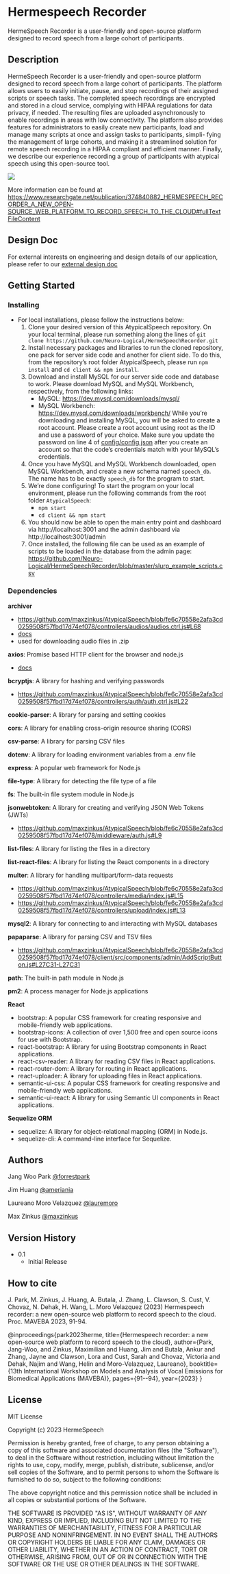 # Hermespeech Recorder

HermeSpeech Recorder is a user-friendly and
open-source platform designed to record speech from a
large cohort of participants.

## Description

HermeSpeech Recorder is a user-friendly and
open-source platform designed to record speech from a
large cohort of participants. The platform allows users
to easily initiate, pause, and stop recordings of their
assigned scripts or speech tasks. The completed speech
recordings are encrypted and stored in a cloud service,
complying with HIPAA regulations for data privacy, if
needed. The resulting files are uploaded asynchronously
to enable recordings in areas with low connectivity. The
platform also provides features for administrators to
easily create new participants, load and manage many scripts at once and assign tasks to participants, simpli-
fying the management of large cohorts, and making it a streamlined solution for remote speech recording in
a HIPAA compliant and efficient manner. Finally, we
describe our experience recording a group of participants
with atypical speech using this open-source tool.

![](https://github.com/Neuro-Logical/HermeSpeechRecorder/blob/master/usage.gif)

More information can be found at https://www.researchgate.net/publication/374840882_HERMESPEECH_RECORDER_A_NEW_OPEN-SOURCE_WEB_PLATFORM_TO_RECORD_SPEECH_TO_THE_CLOUD#fullTextFileContent

## Design Doc

For external interests on engineering and design details of our application, please refer to our [external design doc](https://docs.google.com/document/d/1T_22ahyYYdOlzsMLt4Q3A4Yw1VCEKZuCFdr2sNa5LF8/edit?usp=sharing)

## Getting Started



### Installing

* For local installations, please follow the instructions below:
  1. Clone your desired version of this AtypicalSpeech repository. On your local terminal, please run something along the lines of ```git clone https://github.com/Neuro-Logical/HermeSpeechRecorder.git```
  2. Install necessary packages and libraries to run the cloned repository, one pack for server side code and another for client side. To do this, from the repository’s root folder AtypicalSpeech, please run `npm install` and `cd client && npm install`.
  3. Download and install MySQL for our server side code and database to work. Please download MySQL and MySQL Workbench, respectively, from the following links:
     * MySQL: https://dev.mysql.com/downloads/mysql/
     * MySQL Workbench: https://dev.mysql.com/downloads/workbench/
     While you’re downloading and installing MySQL, you will be asked to create a root account. Please create a root account using root as the ID and use a password of your choice. Make sure you update the password on line 4 of [config/config.json](https://github.com/maxzinkus/AtypicalSpeech/blob/master/config/config.json) after you create an account so that the code’s credentials match with your MySQL’s credentials.
  4. Once you have MySQL and MySQL Workbench downloaded, open MySQL Workbench, and create a new schema named `speech_db`. The name has to be exactly `speech_db` for the program to start.
  5. We’re done configuring! To start the program on your local environment, please run the following commands from the root folder `AtypicalSpeech`:
     * `npm start`
     * `cd client && npm start`
  6. You should now be able to open the main entry point and dashboard via http://localhost:3001 and the admin dashboard via http://localhost:3001/admin
  7. Once installed, the following file can be used as an example of scripts to be loaded in the database from the admin page: https://github.com/Neuro-Logical/HermeSpeechRecorder/blob/master/slurp_example_scripts.csv


### Dependencies

**archiver**
* https://github.com/maxzinkus/AtypicalSpeech/blob/fe6c70558e2afa3cd0259508f57fbd17d74ef078/controllers/audios/audios.ctrl.js#L68
* [docs](https://github.com/archiverjs/node-archiver)
* used for downloading audio files in .zip

**axios**: Promise based HTTP client for the browser and node.js
* [docs](https://www.npmjs.com/package/axios)

**bcryptjs**: A library for hashing and verifying passwords
* https://github.com/maxzinkus/AtypicalSpeech/blob/fe6c70558e2afa3cd0259508f57fbd17d74ef078/controllers/auth/auth.ctrl.js#L22

**cookie-parser**: A library for parsing and setting cookies

**cors**: A library for enabling cross-origin resource sharing (CORS)

**csv-parse**: A library for parsing CSV files

**dotenv**: A library for loading environment variables from a .env file

**express**: A popular web framework for Node.js

**file-type**: A library for detecting the file type of a file

**fs**: The built-in file system module in Node.js

**jsonwebtoken**: A library for creating and verifying JSON Web Tokens (JWTs)
* https://github.com/maxzinkus/AtypicalSpeech/blob/fe6c70558e2afa3cd0259508f57fbd17d74ef078/middleware/auth.js#L9

**list-files**: A library for listing the files in a directory

**list-react-files**: A library for listing the React components in a directory

**multer**: A library for handling multipart/form-data requests
* https://github.com/maxzinkus/AtypicalSpeech/blob/fe6c70558e2afa3cd0259508f57fbd17d74ef078/controllers/media/index.js#L15
* https://github.com/maxzinkus/AtypicalSpeech/blob/fe6c70558e2afa3cd0259508f57fbd17d74ef078/controllers/upload/index.js#L13

**mysql2**: A library for connecting to and interacting with MySQL databases

**papaparse**: A library for parsing CSV and TSV files
* https://github.com/maxzinkus/AtypicalSpeech/blob/fe6c70558e2afa3cd0259508f57fbd17d74ef078/client/src/components/admin/AddScriptButton.js#L27C31-L27C31

**path**: The built-in path module in Node.js

**pm2**: A process manager for Node.js applications

**React**
* bootstrap: A popular CSS framework for creating responsive and mobile-friendly web applications.
* bootstrap-icons: A collection of over 1,500 free and open source icons for use with Bootstrap.
* react-bootstrap: A library for using Bootstrap components in React applications.
* react-csv-reader: A library for reading CSV files in React applications.
* react-router-dom: A library for routing in React applications.
* react-uploader: A library for uploading files in React applications.
* semantic-ui-css: A popular CSS framework for creating responsive and mobile-friendly web applications.
* semantic-ui-react: A library for using Semantic UI components in React applications.
  
**Sequelize ORM**
* sequelize: A library for object-relational mapping (ORM) in Node.js.
* sequelize-cli: A command-line interface for Sequelize.

## Authors

Jang Woo Park 
[@forrestpark](https://github.com/forrestpark)

Jim Huang
[@ameriania](https://github.com/ameriania)

Laureano Moro Velazquez
[@lauremoro](https://github.com/lauremoro)

Max Zinkus
[@maxzinkus](https://github.com/maxzinkus)

## Version History

* 0.1
    * Initial Release
      
## How to cite

J. Park, M. Zinkus, J. Huang, A. Butala, J. Zhang, L. Clawson, S. Cust, V. Chovaz, N. Dehak, H. Wang, L. Moro Velazquez (2023) Hermespeech recorder: a new open-source web platform to record speech to the cloud. Proc. MAVEBA 2023, 91-94.

@inproceedings{park2023herme,
  title={Hermespeech recorder: a new open-source web platform to record speech to the cloud},
  author={Park, Jang-Woo, and Zinkus, Maximilian and Huang, Jim and Butala, Ankur and Zhang, Jayne and Clawson, Lora and Cust, Sarah and Chovaz, Victoria and Dehak, Najim and Wang, Helin and Moro-Velazquez, Laureano},
  booktitle={13th International Workshop on Models and Analysis of Vocal Emissions for Biomedical Applications (MAVEBA)},
  pages={91--94},
  year={2023}
}



## License

MIT License

Copyright (c) 2023 HermeSpeech

Permission is hereby granted, free of charge, to any person obtaining a copy
of this software and associated documentation files (the "Software"), to deal
in the Software without restriction, including without limitation the rights
to use, copy, modify, merge, publish, distribute, sublicense, and/or sell
copies of the Software, and to permit persons to whom the Software is
furnished to do so, subject to the following conditions:

The above copyright notice and this permission notice shall be included in all
copies or substantial portions of the Software.

THE SOFTWARE IS PROVIDED "AS IS", WITHOUT WARRANTY OF ANY KIND, EXPRESS OR
IMPLIED, INCLUDING BUT NOT LIMITED TO THE WARRANTIES OF MERCHANTABILITY,
FITNESS FOR A PARTICULAR PURPOSE AND NONINFRINGEMENT. IN NO EVENT SHALL THE
AUTHORS OR COPYRIGHT HOLDERS BE LIABLE FOR ANY CLAIM, DAMAGES OR OTHER
LIABILITY, WHETHER IN AN ACTION OF CONTRACT, TORT OR OTHERWISE, ARISING FROM,
OUT OF OR IN CONNECTION WITH THE SOFTWARE OR THE USE OR OTHER DEALINGS IN THE
SOFTWARE.
